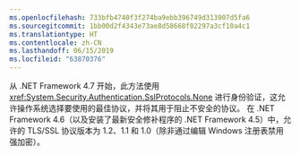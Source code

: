 ```yaml
---
ms.openlocfilehash: 733bfb4740f3f274ba9ebb396749d313907d5fa6
ms.sourcegitcommit: 1bb00d2f4343e73ae8d58668f02297a3cf10a4c1
ms.translationtype: HT
ms.contentlocale: zh-CN
ms.lasthandoff: 06/15/2019
ms.locfileid: "63870376"
---
```

从 .NET Framework 4.7 开始，此方法使用 <xref:System.Security.Authentication.SslProtocols.None> 进行身份验证，这允许操作系统选择要使用的最佳协议，并将其用于阻止不安全的协议。 在 .NET Framework 4.6（以及安装了最新安全修补程序的 .NET Framework 4.5）中，允许的 TLS/SSL 协议版本为 1.2、1.1 和 1.0（除非通过编辑 Windows 注册表禁用强加密）。
